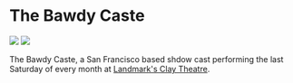 # The Bawdy Caste

![](https://img.shields.io/website/https/bawdycaste.com.svg?down_color=red&down_message=offline&up_color=green&up_message=online)
![](https://img.shields.io/maintenance/yes/2019.svg)

The Bawdy Caste, a San Francisco based shdow cast performing the last Saturday of every month at [Landmark's Clay Theatre](#).
